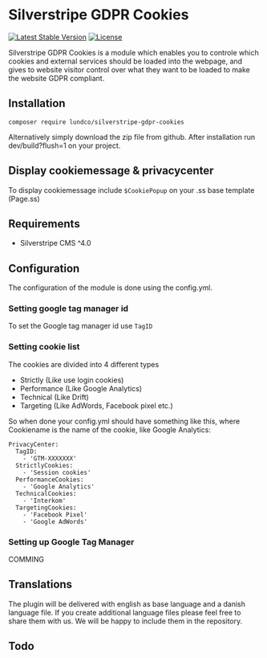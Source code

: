 # Silverstripe GDPR Cookies
[![Latest Stable Version](https://poser.pugx.org/lundco/silverstripe-gdpr-cookies/v/stable?format=flat-square)](https://packagist.org/packages/lundco/silverstripe-gdpr-cookies)
[![License](https://poser.pugx.org/lundco/silverstripe-gdpr-cookies/license?format=flat-square)](https://packagist.org/packages/lundco/silverstripe-gdpr-cookies)

Silverstripe GDPR Cookies is a module which enables you to controle which cookies and external services should be loaded into the webpage, and gives to website visitor control over what they want to be loaded to make the website GDPR compliant.

## Installation
```composer require lundco/silverstripe-gdpr-cookies```

Alternatively simply download the zip file from github. After installation run dev/build?flush=1 on your project.

## Display cookiemessage & privacycenter
To display cookiemessage include ```$CookiePopup``` on your .ss base template (Page.ss)

## Requirements
 - Silverstripe CMS ^4.0
 
## Configuration
The configuration of the module is done using the config.yml.

### Setting google tag manager id
To set the Google tag manager id use `TagID`

### Setting cookie list
The cookies are divided into 4 different types
 - Strictly (Like use login cookies)
 - Performance (Like Google Analytics)
 - Technical (Like Drift)
 - Targeting (Like AdWords, Facebook pixel etc.)

So when done your config.yml should have something like this, where Cookiename is the name of the cookie, like Google Analytics:
```
PrivacyCenter:
  TagID:
    - 'GTM-XXXXXXX'
  StrictlyCookies:
    - 'Session cookies'
  PerformanceCookies:
    - 'Google Analytics'
  TechnicalCookies:
    - 'Interkom'
  TargetingCookies:
    - 'Facebook Pixel'
    - 'Google AdWords'
```

### Setting up Google Tag Manager
COMMING

## Translations
The plugin will be delivered with english as base language and a danish language file. If you create additional language files please feel free to share them with us. We will be happy to include them in the repository.

## Todo
